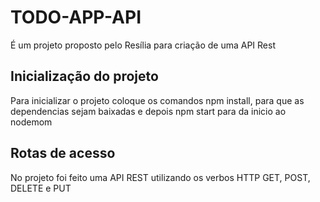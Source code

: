 <h1>TODO-APP-API</h1>
<p>É um projeto proposto pelo Resília para criação de uma API Rest</p>

<h2> Inicialização do projeto</h2>
<p>Para inicializar o projeto coloque os comandos npm install, para que as dependencias sejam baixadas e depois npm start para da inicio ao nodemom</p>

<h2>Rotas de acesso</h2>
<p>No projeto foi feito uma API REST utilizando os verbos HTTP GET, POST, DELETE e PUT</p>




